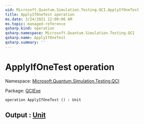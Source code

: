```yaml
---
uid: Microsoft.Quantum.Simulation.Testing.QCI.ApplyIfOneTest
title: ApplyIfOneTest operation
ms.date: 3/24/2021 12:00:00 AM
ms.topic: managed-reference
qsharp.kind: operation
qsharp.namespace: Microsoft.Quantum.Simulation.Testing.QCI
qsharp.name: ApplyIfOneTest
qsharp.summary: ''
---
```


# ApplyIfOneTest operation

Namespace: [Microsoft.Quantum.Simulation.Testing.QCI](xref:Microsoft.Quantum.Simulation.Testing.QCI)

Package: [QCIExe](https://nuget.org/packages/QCIExe)




```qsharp
operation ApplyIfOneTest () : Unit
```


## Output : [Unit](xref:microsoft.quantum.lang-ref.unit)

